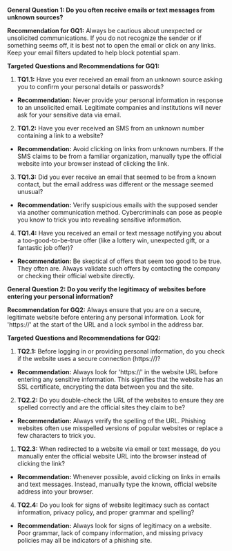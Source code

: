 **General Question 1: Do you often receive emails or text messages from unknown sources?**

**Recommendation for GQ1:** Always be cautious about unexpected or unsolicited communications. If you do not recognize the sender or if something seems off, it is best not to open the email or click on any links. Keep your email filters updated to help block potential spam.

**Targeted Questions and Recommendations for GQ1:**

1. **TQ1.1:** Have you ever received an email from an unknown source asking you to confirm your personal details or passwords?
- **Recommendation:** Never provide your personal information in response to an unsolicited email. Legitimate companies and institutions will never ask for your sensitive data via email.
2. **TQ1.2:** Have you ever received an SMS from an unknown number containing a link to a website?
- **Recommendation:** Avoid clicking on links from unknown numbers. If the SMS claims to be from a familiar organization, manually type the official website into your browser instead of clicking the link.
3. **TQ1.3:** Did you ever receive an email that seemed to be from a known contact, but the email address was different or the message seemed unusual?
- **Recommendation:** Verify suspicious emails with the supposed sender via another communication method. Cybercriminals can pose as people you know to trick you into revealing sensitive information.
4. **TQ1.4:** Have you received an email or text message notifying you about a too-good-to-be-true offer (like a lottery win, unexpected gift, or a fantastic job offer)?
- **Recommendation:** Be skeptical of offers that seem too good to be true. They often are. Always validate such offers by contacting the company or checking their official website directly.

**General Question 2: Do you verify the legitimacy of websites before entering your personal information?**

**Recommendation for GQ2:** Always ensure that you are on a secure, legitimate website before entering any personal information. Look for 'https://' at the start of the URL and a lock symbol in the address bar.

**Targeted Questions and Recommendations for GQ2:**

1. **TQ2.1:** Before logging in or providing personal information, do you check if the website uses a secure connection (https://)?
- **Recommendation:** Always look for 'https://' in the website URL before entering any sensitive information. This signifies that the website has an SSL certificate, encrypting the data between you and the site.
2. **TQ2.2:** Do you double-check the URL of the websites to ensure they are spelled correctly and are the official sites they claim to be?
- **Recommendation:** Always verify the spelling of the URL. Phishing websites often use misspelled versions of popular websites or replace a few characters to trick you.
1. **TQ2.3:** When redirected to a website via email or text message, do you manually enter the official website URL into the browser instead of clicking the link?
- **Recommendation:** Whenever possible, avoid clicking on links in emails and text messages. Instead, manually type the known, official website address into your browser.
4. **TQ2.4:** Do you look for signs of website legitimacy such as contact information, privacy policy, and proper grammar and spelling?
- **Recommendation:** Always look for signs of legitimacy on a website. Poor grammar, lack of company information, and missing privacy policies may all be indicators of a phishing site.